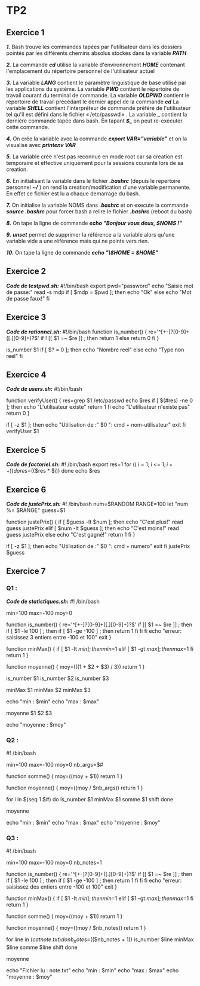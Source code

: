 # TP2
## Exercice 1
***1.*** Bash trouve les commandes tapées par l'utilisateur dans les dossiers pointés par les différents chemins absolus stockés dans la variable ***PATH***

***2.*** La commande ***cd*** utilise la variable d'environnement ***HOME*** contenant l'emplacement du répertoire personnel de l'utilisateur actuel

***3.*** La variable ***LANG***  contient le paramètre linguistique de base utilisé par les applications du système.
La variable ***PWD*** contient le répertoire de travail courant du terminal de commande.
La variable ***OLDPWD*** contient le répertoire de travail précédant le dernier appel de la commande ***cd***
La variable ***SHELL*** contient l'interpréteur de commande préféré de l'utilisateur tel qu'il est défini dans le fichier « /etc/passwd » .
La variable  **_** contient la dernière commande tapée dans bash. En tapant ***$_*** on peut re-executer cette commande.

***4.*** On crée la variable avec la commande  ***export VAR="variable"*** et on la visualise avec ***printenv VAR***

***5.*** La variable crée n'est pas reconnue en mode root car sa creation est temporaire et effective uniquement pour la sessions courante lors de sa creation.

***6.*** En initialisant la variable dans le fichier ***.bashrc*** (depuis le repertoire personnel ***~/*** ) on rend la creation/modification d'une variable permanente. En effet ce fichier est lu a chaque demarrage du bash.

***7.*** On initialise la variable NOMS dans ***.bashrc*** et on execute la commande ***source .bashrc*** pour forcer bash a relire le fichier ***.bashrc*** (reboot du bash)

***8.***  On tape la ligne de commande ***echo "Bonjour vous deux, $NOMS !"***

***9.*** ***unset*** permet de supprimer la référence a la variable alors qu'une variable vide a une référence mais qui ne pointe vers rien.

***10.***  On tape la ligne de commande ***echo "\\$HOME = $HOME"***

## Exercice 2
***Code de testpwd.sh:***
#!/bin/bash
export pwd="password"
echo "Saisie mot de passe:"
read -s mdp
if  [ $mdp = $pwd ]; then
	echo "Ok"
else
	echo "Mot de passe faux!"
fi

## Exercice 3
***Code de rationnel.sh:***
#!/bin/bash
function is_number()
{
re='^[+-]?[0-9]+([.][0-9]+)?$'
if ! [[ $1 =~ $re ]] ; then
return 1
else
return 0
fi
}

is_number $1
if [ $? = 0 ]; then
	echo "Nombre reel"
else
	echo "Type non reel"
fi

## Exercice 4
***Code de users.sh:***
#!/bin/bash

function verifyUser()
{
res=grep $1 /etc/passwd
echo $res
if [ $(#res) -ne 0 ]; then
	echo "L'utilisateur existe"
	return 1
fi
echo "L'utilisateur n'existe pas"
return 0
}

if [ -z $1 ]; then
	echo "Utilisation de :" $0 ": cmd + nom-utilisateur"
	exit
fi
verifyUser $1

## Exercice 5
***Code de factoriel.sh:***
#! /bin/bash
export res=1
for (( i = 1; i <= $1;  i++ ))
do
	res=$(($res * $i))
done
echo $res

## Exercice 6
***Code de justePrix.sh:***
#! /bin/bash
num=$RANDOM
RANGE=100
let "num %= $RANGE"
guess=$1

function justePrix()
{
if [ $guess -lt $num ]; then
	echo "C'est plus!"
	read guess
	justePrix
elif [ $num -lt $guess ]; then
	echo "C'est moins!"
	read guess
	justePrix
else
	echo "C'est gagné!"
	return 1
fi
}

if [ -z $1 ]; then
	echo "Utilisation de :" $0 ": cmd + numero"
	exit
fi
justePrix $guess


## Exercice 7
### Q1 :
***Code de statistiques.sh:***
#! /bin/bash

min=100
max=-100
moy=0

function is_number()
{
re='^[+-]?[0-9]+([.][0-9]+)?$'
if [[ $1 =~ $re ]] ; then
	if [ $1 -le 100 ] ; then
		if [ $1 -ge -100 ] ; then
			return 1
		fi
	fi
fi
echo "erreur: saisissez 3 entiers entre -100 et 100"
exit
}

function minMax()
{
if [ $1 -lt $min ] ; then
	min=$1
elif [ $1 -gt $max ] ; then
	max=$1
fi
return 1
}

function moyenne()
{
moy=$((($1 + $2 + $3) / 3))
return 1
}

is_number $1
is_number $2
is_number $3

minMax $1
minMax $2
minMax $3

echo "min : $min"
echo "max : $max"

moyenne $1 $2 $3

echo "moyenne : $moy"

### Q2 :
#! /bin/bash

min=100
max=-100
moy=0
nb_args=$#

function somme()
{
moy=$(($moy + $1))
return 1
}

function moyenne()
{
moy=$(($moy / $nb_args))
return 1
}

for i in $(seq 1 $#)
do
	is_number $1
	minMax $1
	somme $1
	shift
done

moyenne

echo "min : $min"
echo "max : $max"
echo "moyenne : $moy"


### Q3 :
#! /bin/bash

min=100
max=-100
moy=0
nb_notes=1

function is_number()
{
re='^[+-]?[0-9]+([.][0-9]+)?$'
if [[ $1 =~ $re ]] ; then
	if [ $1 -le 100 ] ; then
		if [ $1 -ge -100 ] ; then
			return 1
		fi
	fi
fi
echo "erreur: saisissez des entiers entre -100 et 100"
exit
}

function minMax()
{
if [ $1 -lt $min ] ; then
	min=$1
elif [ $1 -gt $max ] ; then
	max=$1
fi
return 1
}

function somme()
{
moy=$(($moy + $1))
return 1
}

function moyenne()
{
moy=$(($moy / $nb_notes))
return 1
}

for line in $(cat note.txt)
do
	nb_notes=$(($nb_notes + 1))
	is_number $line
	minMax $line
	somme $line
	shift
done

moyenne

echo "Fichier lu : note.txt"
echo "min : $min"
echo "max : $max"
echo "moyenne : $moy"
